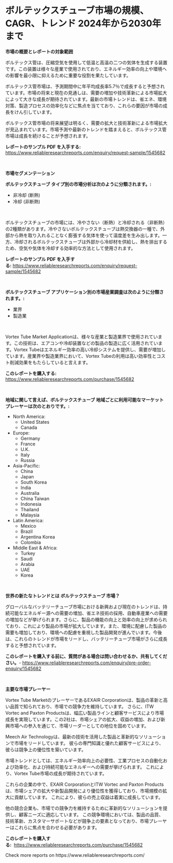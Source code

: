 <p><h1>ボルテックスチューブ市場の規模、CAGR、トレンド 2024年から2030年まで</h1></p><p><strong>市場の概要とレポートの対象範囲</strong></p>
<p><p>ボルテックス管は、圧縮空気を使用して低温と高温の二つの気体を生成する装置です。この装置は様々な産業で使用されており、エネルギー効率の向上や環境への影響を最小限に抑えるために重要な役割を果たしています。</p><p>ボルテックス管市場は、予測期間中に年平均成長率5.7％で成長すると予想されています。市場の将来と現在の見通しは、需要の増加や技術革新による市場拡大によって大きな成長が期待されています。最新の市場トレンドは、省エネ、環境対策、製造プロセスの効率化などに焦点を当てており、これらの要因が市場の成長をけん引しています。</p><p>ボルテックス管市場の将来展望は明るく、需要の拡大と技術革新による市場拡大が見込まれています。市場予測や最新のトレンドを踏まえると、ボルテックス管市場は成長を続けることが予想されます。</p></p>
<p><strong>レポートのサンプル PDF を入手する:</strong> <a href="https://www.reliableresearchreports.com/enquiry/request-sample/1545682">https://www.reliableresearchreports.com/enquiry/request-sample/1545682</a></p>
<p>&nbsp;</p>
<p><strong>市場セグメンテーション</strong></p>
<p><strong>ボルテックスチューブ タイプ別の市場分析は次のように分類されます。:</strong></p>
<p><ul><li>非冷却 (断熱)</li><li>冷却 (非断熱)</li></ul></p>
<p>&nbsp;</p>
<p><p>ボルテックスチューブの市場には、冷やさない（断熱）と冷却される（非断熱）の2種類があります。冷やさないボルテックスチューブは熱交換器の一種で、外部から熱を取り入れることなく膨張する気体を使って温度差を生み出します。一方、冷却されるボルテックスチューブは外部から冷却材を供給し、熱を排出するため、空気や気体を冷却する効率的な方法として使用されます。</p></p>
<p><strong>レポートのサンプル PDF を入手する:</strong>&nbsp;<a href="https://www.reliableresearchreports.com/enquiry/request-sample/1545682">https://www.reliableresearchreports.com/enquiry/request-sample/1545682</a></p>
<p>&nbsp;</p>
<p><strong> ボルテックスチューブ アプリケーション別の市場産業調査は次のように分類されます。:</strong></p>
<p><ul><li>業界</li><li>製造業</li></ul></p>
<p>&nbsp;</p>
<p><p>Vortex Tube Market Applicationは、様々な産業と製造業界で使用されています。この技術は、エアコンや冷却装置などの製品の製造に広く活用されています。Vortex Tubeはエネルギー効率の高い冷却システムを提供し、需要が増加しています。産業界や製造業界において、Vortex Tubeの利用は高い効率性とコスト削減効果をもたらしていると言えます。</p></p>
<p><strong>このレポートを購入する:</strong>&nbsp; <a href="https://www.reliableresearchreports.com/purchase/1545682">https://www.reliableresearchreports.com/purchase/1545682</a></p>
<p>&nbsp;</p>
<p><strong>地域に関して言えば、ボルテックスチューブ 地域ごとに利用可能なマーケットプレーヤーは次のとおりです。:</strong></p>
<p><ul>
    <li>
        North America:
        <ul>
            <li>United States</li>
            <li>Canada</li>
        </ul>
    </li>
    <li>
        Europe:
        <ul>
            <li>Germany</li>
            <li>France</li>
            <li>U.K.</li>
            <li>Italy</li>
            <li>Russia</li>
        </ul>
    </li>
    <li>
        Asia-Pacific:
        <ul>
            <li>China</li>
            <li>Japan</li>
            <li>South Korea</li>
            <li>India</li>
            <li>Australia</li>
            <li>China Taiwan</li>
            <li>Indonesia</li>
            <li>Thailand</li>
            <li>Malaysia</li>
        </ul>
    </li>
    <li>
        Latin America:
        <ul>
            <li>Mexico</li>
            <li>Brazil</li>
            <li>Argentina Korea</li>
            <li>Colombia</li>
        </ul>
    </li>
    <li>
        Middle East & Africa:
        <ul>
            <li>Turkey</li>
            <li>Saudi</li>
            <li>Arabia</li>
            <li>UAE</li>
            <li>Korea</li>
        </ul>
    </li>
    </ul></p>
<p>&nbsp;</p>
<p><strong>世界の新たなトレンドとは ボルテックスチューブ 市場？</strong></p>
<p><p>グローバルなバッテリーチューブ市場における新興および現在のトレンドは、持続可能なエネルギー源への需要の増加、省エネ技術の採用、自動車産業への需要の増加などが挙げられます。さらに、製品の機能の向上と効率の向上が求められており、これにより製品の市場が拡大しています。また、環境に配慮した製品の需要も増加しており、環境への配慮を重視した製品開発が進んでいます。今後は、これらのトレンドが市場をリードし、バッテリーチューブ市場がさらに成長すると予想されています。</p></p>
<p><strong>このレポートを購入する前に、質問がある場合は問い合わせるか、共有してください。</strong>- <a href="https://www.reliableresearchreports.com/enquiry/pre-order-enquiry/1545682">https://www.reliableresearchreports.com/enquiry/pre-order-enquiry/1545682</a></p>
<p>&nbsp;</p>
<p><strong>主要な市場プレーヤー</strong></p>
<p><p>Vortex Tube MarketのプレーヤーであるEXAIR Corporationは、製品の革新と高い品質で知られており、市場での競争力を維持しています。 さらに、ITW Vortec and Paxton Productsは、幅広い製品ラインと顧客サービスにより市場成長を実現しています。この2社は、市場シェアの拡大、収益の増加、および新興市場への参入を通じて、市場リーダーとしての地位を固めています。</p><p>Meech Air Technologyは、最新の技術を活用した製品と革新的なソリューションで市場をリードしています。 彼らの専門知識と優れた顧客サービスにより、彼らは競争上の優位性を築いています。</p><p>市場トレンドとしては、エネルギー効率向上の必要性、工業プロセスの自動化および効率化、および持続可能なエネルギーへの需要が挙げられます。 これにより、Vortex Tube市場の成長が期待されています。</p><p>これらの企業の中で、EXAIR CorporationとITW Vortec and Paxton Productsは、市場シェアの拡大や新製品開発により優位性を獲得しており、市場規模の拡大に貢献しています。 これにより、彼らの売上収益は着実に成長しています。</p><p>他の競合企業も、市場での競争力を維持するために革新的なソリューションを提供し、顧客ニーズに適応しています。 この競争環境においては、製品の品質、技術革新、カスタマーサポートなどが競争上の要素となっており、市場プレーヤーはこれらに焦点を合わせる必要があります。</p></p>
<p><strong>このレポートを購入する:</strong>&nbsp;&nbsp;<a href="https://www.reliableresearchreports.com/purchase/1545682">https://www.reliableresearchreports.com/purchase/1545682</a></p>
<p>Check more reports on https://www.reliableresearchreports.com/</p>